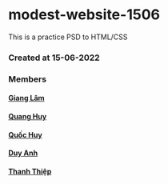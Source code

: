 # modest-website-1506

This is a practice PSD to HTML/CSS

### Created at 15-06-2022

### Members

#### [Giang Lâm](Link)

#### [Quang Huy](https://github.com/quanghuy89)

#### [Quốc Huy](Link)

#### [Duy Anh](https://github.com/Tuong-Duy-Anh)

#### [Thanh Thiệp](Link)

